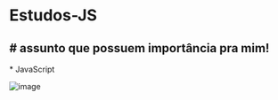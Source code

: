 # Estudos-JS

 <h2> # assunto que possuem importância pra mim!</h2>
* JavaScript


![image](https://user-images.githubusercontent.com/112995941/215304450-2d1fa7b6-825b-478e-b521-caab628d49ea.png)
